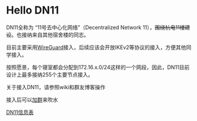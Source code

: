 # Hello DN11

DN11全称为 “11号去中心化网络”（Decentralized Network 11），~~围绕杭电11楼建设~~。也接纳来自其他宿舍楼的同志。

目前主要采用[WireGuard](https://www.wireguard.com/)接入，后续应该会开放IKEv2等协议的接入，方便其他同学接入。

按照愿景，每个寝室都会分配到172.16.x.0/24这样的一个网段，因此，DN11目前设计上最多接纳255个主要节点接入。

关于接入DN11，请参照wiki和群友博客操作

接入后可以[加群](https://jq.qq.com/?_wv=1027&k=wlfajEoS)来吹水

[DN11信息表](https://github.com/hdu-dn11/metadata/blob/main/README.md)
